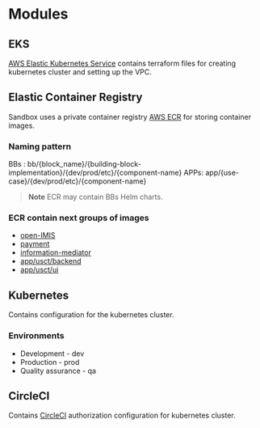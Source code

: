 # Modules

## EKS 
[AWS Elastic Kubernetes Service](https://aws.amazon.com/eks/) contains terraform files
for creating kubernetes cluster and setting up the VPC.


## Elastic Container Registry

Sandbox uses a private container registry [AWS ECR](https://aws.amazon.com/ecr/) for storing container images.

### Naming pattern

BBs : bb/{block_name}/{building-block-implementation}/{dev/prod/etc}/{component-name}
APPs: app/{use-case}/{dev/prod/etc}/{component-name}

> **Note**
> ECR may contain BBs Helm charts.

### ECR contain next groups of images

* [open-IMIS](https://github.com/GovStackWorkingGroup/sandbox-open-imis)
* [payment](https://github.com/GovStackWorkingGroup/sandbox-ph-ee)
* [information-mediator](https://github.com/GovStackWorkingGroup/sandbox-information-mediator)
* [app/usct/backend](https://github.com/GovStackWorkingGroup/sandbox-portal-backend)
* [app/usct/ui](https://github.com/GovStackWorkingGroup/sandbox-playgroud)

## Kubernetes
Contains configuration for the kubernetes cluster.

### Environments

* Development - dev
* Production - prod
* Quality assurance - qa

## CircleCI

Contains [CircleCI](https://circleci.com/) authorization configuration for kubernetes cluster.